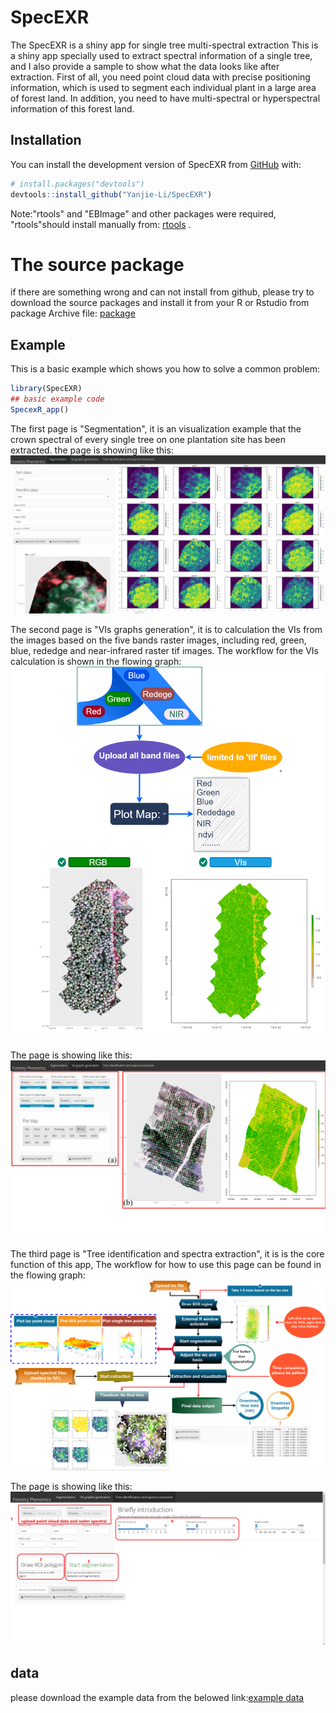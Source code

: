 
# SpecEXR

<!-- badges: start -->
<!-- badges: end -->

The SpecEXR is a shiny app for single tree multi-spectral extraction This is a shiny app specially used to extract spectral information of a single tree, and I also provide a sample to show what the data looks like after extraction.
First of all, you need point cloud data with precise positioning information, which is used to segment each individual plant in a large area of forest land. In addition, you need to have multi-spectral or hyperspectral information of this forest land.


## Installation

You can install the development version of SpecEXR from [GitHub](https://github.com/) with:

``` r
# install.packages("devtools")
devtools::install_github("Yanjie-Li/SpecEXR")
```

Note:"rtools" and "EBImage"  and other packages were required, "rtools"should install manually from: [rtools](https://cran.r-project.org/bin/windows/Rtools/rtools42/rtools.html) .  
 
 
# The source package

if there are something wrong and can not install from github, please try to download the source packages and install it from your R or Rstudio from package Archive file: [package](/source-package/SpecEXR_1.0.tar.gz)




## Example

This is a basic example which shows you how to solve a common problem:

``` r
library(SpecEXR)
## basic example code
SpecexR_app()

```
The first page is "Segmentation", it is an visualization  example that the crown spectral of every single tree on one  plantation site has been extracted. the page is showing like this:
![Screen](/images/segeme2.gif)

The second page is "VIs graphs generation", it is to calculation the VIs from the images based on the five bands raster images, including red, green, blue, rededge and near-infrared raster tif images. 
The workflow for the VIs calculation is shown in the flowing graph:
![Screenshot](/images/VIs.png)



The page is showing like this:
![Screenshot](/images/figure2.png)

The third page is "Tree identification and spectra extraction", it is is the core function of this app, The workflow for how to use this page can be found in the flowing graph:
![Screenshot](/images/treese.png)

The page is showing like this:
![Screenshot](/images/figr23.png)

## data

please download the example data from the belowed link:[example data](https://www.dropbox.com/sh/dncqmm0eh7ek7sw/AADgg3bgyHGz5HWa-I9wLQxra?dl=0)

